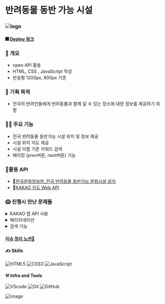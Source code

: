 # 반려동물 동반 가능 시설

### ![logo](https://github.com/MEC43/lets-go-with/assets/162939173/5af27658-4b2f-4229-83fc-60919082cada)

#### 🎆 [Deploy 링크](https://mec43.github.io/lets-go-with/)

### 💬 개요

- open API 활용
- HTML, CSS , JavaScript 작성
- 반응형 1200px, 600px 기준

### 🧿 기획 목적

- 전국의 반려인들에게 반려동물과 함께 갈 수 있는 장소에 대한 정보를 제공하기 위함

### 👩‍🏫 주요 기능

- 전국 반려동물 동반가능 시설 위치 및 정보 제공
- 시설 위치 지도 제공
- 시설 이름 기준 키워드 검색
- 페이징 (prev버튼, next버튼) 기능

### 🎇활용 API

- 🔗[한국문화정보원\_전국 반려동물 동반가능 문화시설 위치](https://www.culture.go.kr/data/openapi/openapiView.do?id=585&category=D&gubun=A)
- 🔗[KAKAO 지도 Web API](https://apis.map.kakao.com/web/)

### 😱 진행시 만난 문제들

<details>
<summary>KAKAO 맵 API 사용</summary>
<div markdown="1">

1.  카카오 맵 API는 반드시 도메인을 등록해야 화면에 지도가 표시됨
    <br>
2.  첫번째 li에만 지도가 표시됨
    → li 의 ‘지도보기’ 버튼을 눌렀을 때 구조를 생성하고 지도를 표시하도록 지도를 표시하는 renderMap 함수의 실행 위치 변경
    </div>
    </details>

<details>
<summary>페이지네이션</summary>
<div markdown="1">

1.  API가 제공하는 totalCount가 전체 데이터로 고정되어 있음. - 검색이 적용된 데이터의 수를 알 수가 없어서 페이징 적용이 어려움. - 검색 결과에서 마지막 페이지를 넘겨버리면 검색 결과가 없음으로 표시됨.

        → 숫자로 된 페이지네이션보다는 이전버튼, 다음버튼만 표시되도록 UI 조정

    <br>

2.  prev버튼, next버튼 누르면 페이지 이동 - prevBtn과 nextBtn 에 click 이벤트 설정 - fetchData함수가 실행될 때 버튼의 비활성화에 대해 설정
    <br>
3.  검색 → 페이지 이동 → 다시 검색 시 페이지 1로 초기화 - searchFn함수가 작동하면 가장 먼저 표시할 페이지를 1로 초기화 시킴
</div>
</details>

<details>
<summary>검색 기능</summary>
<div markdown="1">

1. 검색 하고 나면 검색창 비우기 - searchFn이 실행될 때마다 input의 value의 값을 ''이 되도록 설정
   <br>
2. 검색어에 해당하는 검색 결과가 없으면 errorRender함수 실행 - fetchData함수 내부에서 if문으로 data.response.body.items가 null이 아닌 경우는 실행시키고, null(items가 없으면)이면 오류를 만들어서 에러 메시지로 검색 결과가 없음을 화면에 출력
</div>
</details>

#### [이슈 정리 노션🔗](https://spectrum-sneeze-fb5.notion.site/Let-s-go-with-034584eedbbd4b1ba36b1de97ab459ed?pvs=4)

#### ✍️ Skills

![HTML5](https://img.shields.io/badge/html5-E34F26.svg?&style=for-the-badge&logo=html5&logoColor=white) ![CSS3](https://img.shields.io/badge/css3-1572B6.svg?&style=for-the-badge&logo=css3&logoColor=white) ![JavaScript](https://img.shields.io/badge/javascript-F7DF1E.svg?&style=for-the-badge&logo=javascript&logoColor=white)

#### ⚒️ Infra and Tools

![VScode](https://img.shields.io/badge/VSCode-007ACC.svg?&style=for-the-badge&logo=visualstudiocode&logoColor=white) ![Git](https://img.shields.io/badge/git-F05032.svg?&style=for-the-badge&logo=git&logoColor=white) ![GitHub](https://img.shields.io/badge/github-181717.svg?&style=for-the-badge&logo=github&logoColor=white)

![image](https://github.com/MEC43/lets-go-with/assets/162939173/c4896418-8d6f-4ae4-a4fb-765219b87ce4)
